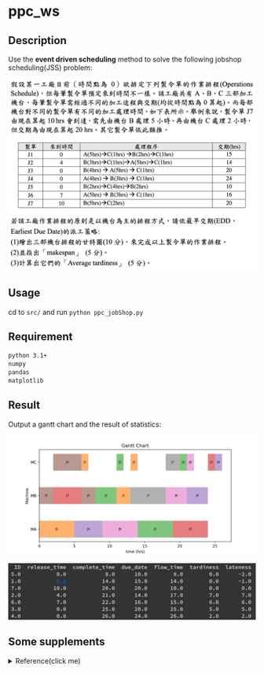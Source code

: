 # ppc_ws

## Description
Use the **event driven scheduling** method to solve the following jobshop scheduling(JSS) problem:

![](https://github.com/colinlee0924/ppc_ws/blob/master/img/Screen%20Shot%202020-05-04%20at%2011.44.19%20PM.png)

## Usage
cd to `src/` and run `python ppc_jobShop.py`

## Requirement
```bash
python 3.1+
numpy
pandas
matplotlib
```

## Result
Output a gantt chart and the result of statistics:
<p align="center">
  <img src="https://github.com/colinlee0924/ppc_ws/blob/master/img/gantt_result.jpg" alt="light bulb icon">
</p>

![](https://github.com/colinlee0924/ppc_ws/blob/master/img/order_statistic.png)

## Some supplements
<details>
  <summary>Reference(click me)</summary>

### python
### pandas - DataFrame
+ [Pandas索引的運用](https://ithelp.ithome.com.tw/articles/10194006)
+ [Pandas 基本function介紹(Series, DataFrame, Selection, Grouping)](https://medium.com/jameslearningnote/%E8%B3%87%E6%96%99%E5%88%86%E6%9E%90-%E6%A9%9F%E5%99%A8%E5%AD%B8%E7%BF%92-%E7%AC%AC2-3%E8%AC%9B-pandas-%E5%9F%BA%E6%9C%ACfunction%E4%BB%8B%E7%B4%B9-series-dataframe-selection-grouping-447a3fa90b60)
+ [Pandas Dataframe: Get minimum values in rows or columns & their index position](https://thispointer.com/pandas-dataframe-get-minimum-values-in-rows-or-columns-their-index-position/)
+ [Sort a dataFrame in python pandas by two or more columns](https://stackoverflow.com/questions/17141558/how-to-sort-a-dataframe-in-python-pandas-by-two-or-more-columns)
+ [Python pandas.DataFrame.idxmin函数方法的使用](https://www.cjavapy.com/article/516/)

### numpy
+ [解决报错TypeError: reduction operation 'argmin' not allowed for this dtype](https://blog.csdn.net/mr_muli/article/details/85918294)

### matplotlib
+ [甘特圖 - Bar chart](https://matplotlib.org/3.1.1/api/_as_gen/matplotlib.pyplot.bar.html)

</details>
